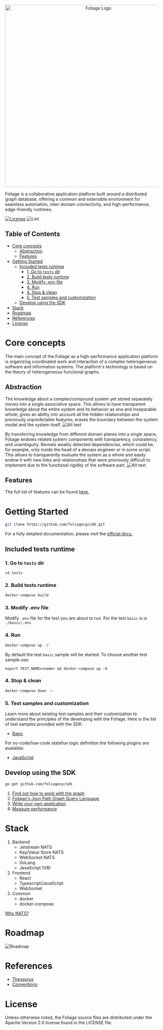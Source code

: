 <p align="center">
  <img src="./docs/pics/logo.png" width="600" alt="Foliage Logo">
</p>

Foliage is a collaborative application platform built around a distributed graph database, offering a common and extensible environment for seamless automation, inter-domain connectivity, and high-performance, edge-friendly runtimes. 

[![License][License-Image]][License-Url] ![Lint][Lint-Status-Image-Url]

[License-Url]: https://www.apache.org/licenses/LICENSE-2.0
[License-Image]: https://img.shields.io/badge/License-Apache2-blue.svg
[Lint-Status-Image-Url]: https://github.com/foliagecp/sdk/actions/workflows/golangci-lint.yml/badge.svg

## Table of Contents

- [Core concepts](#core-concepts)
  - [Abstraction](#abstraction)
  - [Features](#features)
- [Getting Started](#getting-started)
  - [Included tests runtime](#included-tests-runtime)
    - [1. Go to `tests` dir](#1-go-to-tests-dir)
    - [2. Build tests runtime](#2-build-tests-runtime)
    - [3. Modify .env file](#3-modify-env-file)
    - [4. Run](#4-run)
    - [4. Stop \& clean](#4-stop--clean)
    - [5. Test samples and customization](#5-test-samples-and-customization)
  - [Develop using the SDK](#develop-using-the-sdk)
- [Stack](#stack)
- [Roadmap](#roadmap)
- [References](#references)
- [License](#license)

# Core concepts
The main concept of the Foliage as a high-performance application platform is organizing coordinated work and interaction of a complex heterogeneous software and information systems. The platform's technology is based on the theory of heterogeneous functional graphs.

## Abstraction
The knowledge about a complex/compound system yet stored separately moves into a single associative space. This allows to have transparent knowledge about the entire system and its behavior as one and inseparable whole; gives an ability into account all the hidden relationships and previously unpredictable features; erases the boundary between the system model and the system itself. 
![Alt text](./docs/pics/FoliageUnification.jpg)

By transferring knowledge from different domain planes into a single space, Foliage endows related system components with transparency, consistency, and unambiguity. Reveals weakly detected dependencies, which could be, for example, only inside the head of a devops engineer or in some script. This allows to transparently evaluate the system as a whole and easily endow it with new links and relationships that were previously difficult to implement due to the functional rigidity of the software part.
![Alt text](./docs/pics/FoliageSingleSpace.jpg)

## Features
The full list of features can be found [here.](./docs/features.md)

# Getting Started
```sh
git clone https://github.com/foliagecp/sdk.git
```
For a fully detailed documentation, please visit the  [official docs.](https://pkg.go.dev/github.com/foliagecp/sdk)

## Included tests runtime
### 1. Go to `tests` dir
```
cd tests
```
### 2. Build tests runtime
```sh
docker-compose build
```

### 3. Modify .env file
Modify `.env` file for the test you are about to run. For the test `basic` is is `./basic/.env`

### 4. Run
```sh
docker-compose up -d
```
By default the test `basic` sample will be started. To choose another test sample use:
```
export TEST_NAME=<name> && docker-compose up -d
```

### 4. Stop & clean
```sh
docker-compose down -v
```

### 5. Test samples and customization 
Learn more about existing test samples and their customization to understand the principles of the developing with the Foliage. Here is the list of test samples provided with the SDK:  
- [Basic](./docs/tests/basic.md)

For no-code/low-code statefun logic definition the following plugins are available:
- [JavaScript](./docs/plugins/js.md)

## Develop using the SDK

```sh
go get github.com/foliagecp/sdk
```

1. [Find out how to work with the graph](./docs/graph_crud.md)
2. [Foliage's Json Path Graph Query Language](./docs/jpgql.md)
3. [Write your own application](./docs/how_to_write_an_application.md)
4. [Measure performance](./docs/performance_measures.md)

# Stack
1. Backend
    - Jetstream NATS
    - Key/Value Store NATS
    - WebSocket NATS
    - GoLang
    - JavaScript (V8)
2. Frontend
    - React
    - Typescript/JavaScript
    - WebSocket
3. Common
    - docker
    - docker-compose

[Why NATS?](./docs/technologies_comparison.md)

# Roadmap
![Roadmap](./docs/pics/Roadmap.jpg)

# References
- [Thesaurus](./docs/thesaurus.md)
- [Conventions](./docs/conventions.md)

# License
Unless otherwise noted, the Foliage source files are distributed
under the Apache Version 2.0 license found in the LICENSE file.







